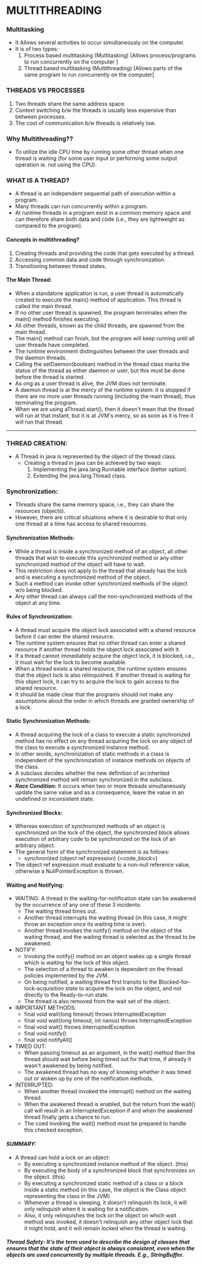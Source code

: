 # MULTITHREADING

### Multitasking
- It Allows several activities to occur simultaneously on the computer.
- It is of two types:
  1. Process based multitasking (Multitasking) [Allows process/programs to run concurrently on the computer ]  
  2. Thread based multitasking (Multithreading) [Allows parts of the same program to run concurrently on the computer]

### THREADS VS PROCESSES
1. Two threads share the same address space.
2. Context switching b/w the threads is usually less expensive than between processes.
3. The cost of communication b/w threads is relatively low.

### Why Multithreading??
- To utilize the idle CPU time by running some other thread when one thread is waiting (for some user input or performing some output operation ie. not using the CPU).

### WHAT IS A THREAD?
- A thread is an independent sequential path of execution within a program.
- Many threads can run concurrently within a program.
- At runtime threads in a program exist in a common memory space and can therefore share both data and code (i.e., they are lightweight as compared to the program).

#### Concepts in multithreading?
1. Creating threads and providing the code that gets executed by a thread.
2.  Accessing common data and code through synchronization.
3. Transitioning between thread states.

#### The Main Thread:
- When a standalone application is run, a user thread is automatically created to execute the main() method of application. This thread is called the main thread.
- If no other user thread is spawned, the program terminates when the main() method finishes executing.
- All other threads, known as the child threads, are spawned from the main thread.
- The main() method can finish, but the program will keep running until all user threads have completed.
- The runtime environment distinguishes between the user threads and the daemon threads.
- Calling the setDaemon(boolean) method in the thread class marks the status of the thread as either daemon or user, but this must be done before the thread is started.
- As ong as a user thread is alive, the JVM does not terminate.
- A daemon thread is at the mercy of the runtime system: it is stopped if there are no more user threads running (including the main thread), thus terminating the program.
- When we are using aThread.start(), then it doesn't mean that the thread will run at that instant, but it is at JVM's mercy, so as soon as it is free it will run that thread.

---
### **THREAD CREATION:**
- A Thread in java is represented by the object of the thread class.
    - Creating a thread in java can be achieved by two ways:
      1. Implementing the java.lang.Runnable interface (better option).
      2. Extending the java.lang.Thread class.

### Synchronization:
- Threads share the same memory space, i.e., they can share the resources (objects).
- However, there are critical situations where it is desirable to that only one thread at a time has access to shared resources.

#### Synchronization Methods:
- While a thread is inside a synchronized method of an object, all other threads that wish to execute this synchronized method or any other synchronized method of the object will have to wait.
- This restriction does not apply to the thread that already has the lock and is executing a synchronized method of the object.
- Such a method can invoke other synchronized methods of the object w/o being blocked.
- Any other thread can always call the non-synchronized methods of the object at any time.

#### Rules of Synchronization:
- A thread must acquire the object lock associated with a shared resource before it can enter the shared resource.
- The runtime system ensures that no other thread can enter a shared resource if another thread holds the object lock associated with it.
- If a thread cannot immediately acquire the object lock, it is blocked, i.e., it must wait for the lock to become available.
- When a thread exists a shared resource, the runtime system ensures that the object lock is also relinquished. If another thread is waiting for this object lock, it can try to acquire the lock to gain access to the shared resource.
- It should be made clear that the programs should not make any assumptions about the order in which threads are granted ownership of a lock.
 
#### Static Synchronization Methods:
- A thread acquiring the lock of a class to execute a static synchronized method has no effect on any thread acquiring the lock on any object of the class to execute a synchronized instance method.
- In other words, synchronization of static methods in a class is independent of the synchronization of instance methods on objects of the class.
- A subclass decides whether the new definition of an inherited synchronized method will remain synchronized in the subclass.
- ***Race Condition:*** It occurs when two or more threads simultaneously update the same value and as a consequence, leave the value in an undefined or inconsistent state.

#### Synchronized Blocks:
- Whereas execution of synchronized methods of an object is synchronized on the lock of the object, the synchronized block allows execution of arbitrary code to be synchronized on the lock of an arbitrary object.
- The general form of the synchronized statement is as follows:
  - synchronized (object ref expression) {<code_block>}
- The object ref expression must evaluate to a non-null reference value, otherwise a NullPointerException is thrown.
 
#### Waiting and Notifying:
- WAITING: A thread in the waiting-for-notification state can be awakened by the occurrence of any one of these 3 incidents:
  - The waiting thread times out.
  - Another thread interrupts the waiting thread (in this case, it might throw an exception once its waiting time is over).
  - Another thread invokes the notify() method on the object of the waiting thread, and the waiting thread is selected as the thread to be awakened.
- NOTIFY:
  - Invoking the notify() method on an object wakes up a single thread which is waiting for the lock of this object.
  - The selection of a thread to awaken is dependent on the thread policies implemented by the JVM.
  - On being notified, a waiting thread first transits to the Blocked-for-lock-acquisition state to acquire the lock on the object, and not directly to the Ready-to-run state.
  - The thread is also removed from the wait set of the object.
- IMPORTANT METHODS:
  - final void wait(long timeout) throws InterruptedException
  - final void wait(long timeout, int nanos) throws InterruptedException
  - final void wait() throws InterruptedException
  - final void notify()
  - final void notifyAll()
- TIMED OUT:
  - When passing timeout as an argument, in the wait() method then the thread should wait before being timed out for that time, if already it wasn't awakened by being notified.
  - The awakened thread has no way of knowing whether it was timed out or woken up by one of the notification methods.
- INTERRUPTED:
  - When another thread invoked the interrupt() method on the waiting thread.
  - When the awakened thread is enabled, but the return from the wait() call will result in an InterruptedException if and when the awakened thread finally gets a chance to run.
  - The coed invoking the wait() method must be prepared to handle this checked exception.

 
#### *SUMMARY:*
- A thread can hold a lock on an object:
  - By executing a synchronized instance method of the object. (this)
  - By executing the body of a synchronized block that synchronizes on the object. (this)
  - By executing a synchronized static method of a class or a block inside a static method (in this case, the object is the Class object representing the class in the JVM)
  - Whenever a thread is sleeping, it doesn't relinquish its lock, it will only relinquish when it is waiting for a notification. 
  - Also, it only relinquishes the lock on the object on which wait method was invoked, it doesn't relinquish any other object lock that it might hold, and it will remain locked when the thread is waiting.

##### Thread Safety: It's the term used to describe the design of classes that ensures that the state of their object is always consistent, even when the objects are used concurrently by multiple threads. E.g., StringBuffer.